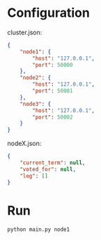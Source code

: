 # Configuration
cluster.json:
```json
{
    "node1": {
        "host": "127.0.0.1",
        "port": 50000
    },
    "node2": {
        "host": "127.0.0.1",
        "port": 50001
    },
    "node3": {
        "host": "127.0.0.1",
        "port": 50002
    }
}
```

nodeX.json:
```json
{
    "current_term": null,
    "voted_for": null,
    "log": []
}
```

# Run
`python main.py node1
`